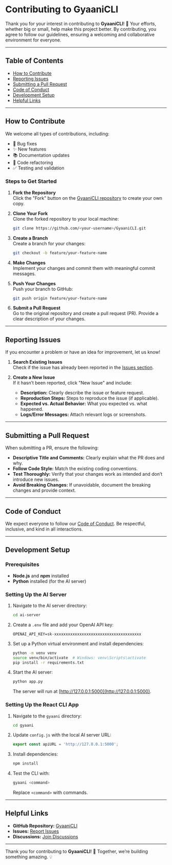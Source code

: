 # Contributing to GyaaniCLI

Thank you for your interest in contributing to **GyaaniCLI**! 🎉 Your efforts, whether big or small, help make this project better. By contributing, you agree to follow our guidelines, ensuring a welcoming and collaborative environment for everyone.

---

## Table of Contents

- [How to Contribute](#how-to-contribute)
- [Reporting Issues](#reporting-issues)
- [Submitting a Pull Request](#submitting-a-pull-request)
- [Code of Conduct](#code-of-conduct)
- [Development Setup](#development-setup)
- [Helpful Links](#helpful-links)

---

## How to Contribute

We welcome all types of contributions, including:

- 🐛 Bug fixes  
- ✨ New features  
- 📚 Documentation updates  
- 🔄 Code refactoring  
- ✅ Testing and validation  

### Steps to Get Started

1. **Fork the Repository**  
   Click the "Fork" button on the [GyaaniCLI repository](https://github.com/subh05sus/GyaaniCLI) to create your own copy.

2. **Clone Your Fork**  
   Clone the forked repository to your local machine:  
   ```bash
   git clone https://github.com/<your-username>/GyaaniCLI.git
   ```

3. **Create a Branch**  
   Create a branch for your changes:  
   ```bash
   git checkout -b feature/your-feature-name
   ```

4. **Make Changes**  
   Implement your changes and commit them with meaningful commit messages.

5. **Push Your Changes**  
   Push your branch to GitHub:  
   ```bash
   git push origin feature/your-feature-name
   ```

6. **Submit a Pull Request**  
   Go to the original repository and create a pull request (PR). Provide a clear description of your changes.

---

## Reporting Issues

If you encounter a problem or have an idea for improvement, let us know!

1. **Search Existing Issues**  
   Check if the issue has already been reported in the [Issues section](https://github.com/subh05sus/GyaaniCLI/issues).

2. **Create a New Issue**  
   If it hasn’t been reported, click "New Issue" and include:
   - **Description:** Clearly describe the issue or feature request.
   - **Reproduction Steps:** Steps to reproduce the issue (if applicable).
   - **Expected vs. Actual Behavior:** What you expected vs. what happened.
   - **Logs/Error Messages:** Attach relevant logs or screenshots.

---

## Submitting a Pull Request

When submitting a PR, ensure the following:

- **Descriptive Title and Comments:** Clearly explain what the PR does and why.  
- **Follow Code Style:** Match the existing coding conventions.  
- **Test Thoroughly:** Verify that your changes work as intended and don’t introduce new issues.  
- **Avoid Breaking Changes:** If unavoidable, document the breaking changes and provide context.

---

## Code of Conduct

We expect everyone to follow our [Code of Conduct](https://www.contributor-covenant.org/version/2/0/code_of_conduct.html). Be respectful, inclusive, and kind in all interactions.

---

## Development Setup

### Prerequisites
- **Node.js** and **npm** installed  
- **Python** installed (for the AI server)

### Setting Up the AI Server
1. Navigate to the AI server directory:  
   ```bash
   cd ai-server
   ```

2. Create a `.env` file and add your OpenAI API key:  
   ```env
   OPENAI_API_KEY=sk-xxxxxxxxxxxxxxxxxxxxxxxxxxxxxxxxxxxxxx
   ```

3. Set up a Python virtual environment and install dependencies:  
   ```bash
   python -m venv venv
   source venv/bin/activate  # Windows: venv\Scripts\activate
   pip install -r requirements.txt
   ```

4. Start the AI server:  
   ```bash
   python app.py
   ```

   The server will run at [http://127.0.0.1:5000](http://127.0.0.1:5000).

### Setting Up the React CLI App
1. Navigate to the `gyaani` directory:  
   ```bash
   cd gyaani
   ```

2. Update `config.js` with the local AI server URL:  
   ```javascript
   export const apiURL = 'http://127.0.0.1:5000';
   ```

3. Install dependencies:  
   ```bash
   npm install
   ```

4. Test the CLI with:  
   ```bash
   gyaani <command>
   ```

   Replace `<command>` with commands.

---

## Helpful Links

- **GitHub Repository:** [GyaaniCLI](https://github.com/subh05sus/GyaaniCLI)  
- **Issues:** [Report Issues](https://github.com/subh05sus/GyaaniCLI/issues)  
- **Discussions:** [Join Discussions](https://github.com/subh05sus/GyaaniCLI/discussions)  

---

Thank you for contributing to **GyaaniCLI**! 🚀 Together, we’re building something amazing. 💡  
